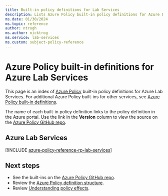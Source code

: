 ```yaml
---
title: Built-in policy definitions for Lab Services
description: Lists Azure Policy built-in policy definitions for Azure Lab Services. These built-in policy definitions provide common approaches to managing your Azure resources.
ms.date: 01/30/2024
ms.topic: reference
author: ntrogh
ms.author: nicktrog
ms.service: lab-services
ms.custom: subject-policy-reference
---
```

# Azure Policy built-in definitions for Azure Lab Services

This page is an index of [Azure Policy](../governance/policy/overview.md) built-in policy
definitions for Azure Lab Services. For additional Azure Policy built-ins for other services, see
[Azure Policy built-in definitions](../governance/policy/samples/built-in-policies.md).

The name of each built-in policy definition links to the policy definition in the Azure portal. Use
the link in the **Version** column to view the source on the
[Azure Policy GitHub repo](https://github.com/Azure/azure-policy).

## Azure Lab Services

[!INCLUDE [azure-policy-reference-rp-lab-services](../../includes/policy/reference/byrp/microsoft.labservices.md)]

## Next steps

- See the built-ins on the [Azure Policy GitHub repo](https://github.com/Azure/azure-policy).
- Review the [Azure Policy definition structure](../governance/policy/concepts/definition-structure.md).
- Review [Understanding policy effects](../governance/policy/concepts/effects.md).
